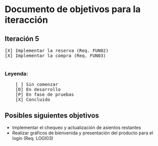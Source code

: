 # Documento de objetivos para la iteracción
## Iteración 5
<pre>
[X] Implementar la reserva (Req. FUN02)
[X] Implementar la compra (Req. FUN03)

</pre>

### Leyenda:
<pre>
    [ ] Sin comenzar
    [D] En desarrollo
    [P] En fase de pruebas
    [X] Concluido
</pre>


## Posibles siguientes objetivos
<ul>
    <li>Implementar el chequeo y actualización de asientos restantes</li>
    <li>Realizar gráficos de bienvenida y presentación del producto para el login (Req. LOGI03)</li>
</ul>
